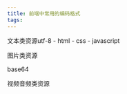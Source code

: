 ```yaml
---
title: 前端中常用的编码格式
tags:
---
```



文本类资源utf-8
    - html
    - css
    - javascript


图片类资源

base64


视频音频类资源

